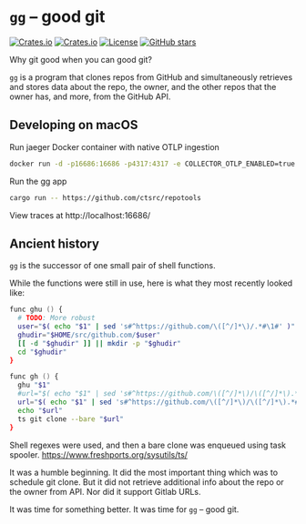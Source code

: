 # `gg` – good git

[![Crates.io](https://img.shields.io/crates/v/goodgit?style=flat-square)](https://crates.io/crates/goodgit)
[![Crates.io](https://img.shields.io/crates/d/goodgit?style=flat-square)](https://crates.io/crates/goodgit)
[![License](https://img.shields.io/badge/license-ISC-blue?style=flat-square)](LICENSE)
[![GitHub stars](https://img.shields.io/github/stars/ctsrc/goodgit?style=social)](https://github.com/ctsrc/goodgit#start-of-content)

Why git good when you can good git?

`gg` is a program that clones repos from GitHub and simultaneously retrieves and stores data about the repo,
the owner, and the other repos that the owner has, and more, from the GitHub API.

## Developing on macOS

Run jaeger Docker container with native OTLP ingestion

```zsh
docker run -d -p16686:16686 -p4317:4317 -e COLLECTOR_OTLP_ENABLED=true jaegertracing/all-in-one:latest
```

Run the gg app

```zsh
cargo run -- https://github.com/ctsrc/repotools
```

View traces at http://localhost:16686/

## Ancient history

`gg` is the successor of one small pair of shell functions.

While the functions were still in use, here is what they most recently looked like:

```zsh
func ghu () {
  # TODO: More robust
  user="$( echo "$1" | sed 's#^https://github.com/\([^/]*\)/.*#\1#' )"
  ghudir="$HOME/src/github.com/$user"
  [[ -d "$ghudir" ]] || mkdir -p "$ghudir"
  cd "$ghudir"
}

func gh () {
  ghu "$1"
  #url="$( echo "$1" | sed 's#^https://github.com/\([^/]*\)/\([^/]*\).*#git@github.com:\1/\2.git#' )"
  url="$( echo "$1" | sed 's#^https://github.com/\([^/]*\)/\([^/]*\).*#https://github.com/\1/\2.git#' )"
  echo "$url"
  ts git clone --bare "$url"
}
```

Shell regexes were used, and then a bare clone was enqueued using task spooler.
<https://www.freshports.org/sysutils/ts/>

It was a humble beginning. It did the most important thing which was to schedule git clone.
But it did not retrieve additional info about the repo or the owner from API.
Nor did it support Gitlab URLs.

It was time for something better. It was time for `gg` – good git.

